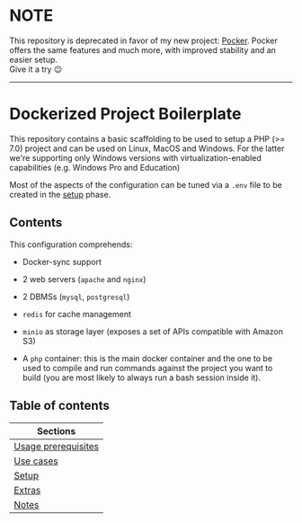 # NOTE
This repository is deprecated in favor of my new project: [Pocker](https://github.com/marcoguido/poker).
Pocker offers the same features and much more, with improved stability and an easier setup.  
Give it a try :wink:

----

# Dockerized Project Boilerplate
This repository contains a basic scaffolding to be used to setup a PHP (>= 7.0) project and can be used on Linux, MacOS and Windows. For the latter we're supporting only Windows versions with virtualization-enabled capabilities (e.g. Windows Pro and Education)
 
Most of the aspects of the configuration can be tuned via a `.env` file to be created in the [setup](./docs/setup.md) phase.

## Contents
This configuration comprehends:

- Docker-sync support

- 2 web servers (`apache` and `nginx`)

- 2 DBMSs (`mysql`, `postgresql`)

- `redis` for cache management

- `minio` as storage layer (exposes a set of APIs compatible with Amazon S3)

- A `php` container: this is the main docker container and the one to be used to compile and run commands against the project you want to build (you are most likely to always run a bash session inside it).

## Table of contents

| Sections                                        |
| ----------------------------------------------- |
| [Usage prerequisites](./docs/prerequisites.md)  |
| [Use cases](./docs/usages.md)                   |
| [Setup](./docs/setup.md)                        |
| [Extras](./docs/extras.md)                      |
| [Notes](./docs/notes.md)                        |
